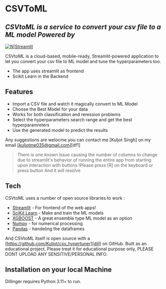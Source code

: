 # CSVToML
## _CSVtoML is a service to convert your csv file to a ML model Powered by_

[![N|Streamlit](https://streamlit.io/images/brand/streamlit-logo-secondary-colormark-darktext.png)](https://streamlit.io/images/brand/streamlit-logo-secondary-colormark-darktext.png)

CSVtoML is a cloud-based, mobile-ready,
Streamlit-powered application to let you convert your csv file to ML model and tune the hyperparameters too.

- The app uses streamlit as frontend
- Scikit Learn in the Backend

## Features

- Import a CSV file and watch it magically convert to ML Model
- Choose the Best Model for your data
- Works for both classification and reression problems
- Select the hyperparameters search range and get the best hyperparamreters
- Use the generated model to predict the results

Any suggestions are welocme you can contact me 
 [Kuljot Singh] on my email [kuljotme035@gmail.com][df1]

> There is one known issue causing the number of
> columns to change due to streamlit's behavior
> of running the entire app from starting 
> upon interaction with buttons
> !Please press [R] on the keyboard or press button
> And it will resolve


## Tech

CSVtoML uses a number of open source libraries to work :

- [Streamlit](https://www.google.com/url?sa=t&rct=j&q=&esrc=s&source=web&cd=&cad=rja&uact=8&ved=2ahUKEwiKzMaevJuDAxXITWwGHQCFArsQFnoECAYQAQ&url=https%3A%2F%2Fstreamlit.io%2F&usg=AOvVaw0COPYHEMKG9SPXbyFDXyMf&opi=89978449) -  For frontend of the web apps!
- [SciKit Learn](https://www.google.com/url?sa=t&rct=j&q=&esrc=s&source=web&cd=&cad=rja&uact=8&ved=2ahUKEwjY5N2RvJuDAxWybmwGHa7uAksQFnoECAcQAQ&url=https%3A%2F%2Fscikit-learn.org%2F&usg=AOvVaw3pidYsGhglQXGDh_4GMetL&opi=89978449) - Make and train the ML models
- [XGBOOST](https://xgboost.readthedocs.io/en/stable/) - A great ensemble type ML model as an option
- [Numpy](https://www.google.com/url?sa=t&rct=j&q=&esrc=s&source=web&cd=&cad=rja&uact=8&ved=2ahUKEwjw6p75u5uDAxXRTWwGHch4AbQQFnoECAoQAQ&url=https%3A%2F%2Fnumpy.org%2F&usg=AOvVaw3L2i9HVc9ZeynETpNrPxO-&opi=89978449) - for numerical processing
- [Pandas](https://www.google.com/url?sa=t&rct=j&q=&esrc=s&source=web&cd=&cad=rja&uact=8&ved=2ahUKEwiVzuHpu5uDAxU5TWwGHRszBdkQFnoECAUQAQ&url=https%3A%2F%2Fpandas.pydata.org%2F&usg=AOvVaw3cD5ulu4AnZcNusojIyttY&opi=89978449) - handeling the dataframes


And CSVtoML itself is open source with a [https://github.com/Kuljot/csv_hypertuner][dill] on GitHub. Built as an educational project. Please treat it for educational purpose only, PLEASE DONT UPLOAD ANY SENSITIVE/PERSONAL INFO.

## Installation on your local Machine

Dillinger requires Python 3.11+ to run.
